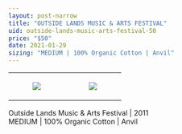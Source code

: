 ```yaml
---
layout: post-narrow
title: "OUTSIDE LANDS MUSIC & ARTS FESTIVAL"
uid: outside-lands-music-arts-festival-50
price: "$50"
date: 2021-01-29
sizing: "MEDIUM | 100% Organic Cotton | Anvil"
---
```




<table style="width:100%;"><tr><td style="vertical-align:top;">
      <figure class="tmblr-full" data-orig-height="2048" data-orig-width="1365" data-orig-src="https://concertshirts.netlify.app/shirts/0538/0538-01.jpg"><img src="https://64.media.tumblr.com/3a81a244e72b69c636b426cf17182b79/81d7e2918621aad4-c8/s540x810/07df02e80e75231ece1e906c78974651b4ee17d2.jpg" data-orig-height="2048" data-orig-width="1365" data-orig-src="https://concertshirts.netlify.app/shirts/0538/0538-01.jpg"/></figure></td>
    <td style="vertical-align:top;">
      <figure class="tmblr-full" data-orig-height="2048" data-orig-width="1365" data-orig-src="https://concertshirts.netlify.app/shirts/0538/0538-02.jpg"><img src="https://64.media.tumblr.com/fe6f81e1dc4253ddd308bd3c27caa487/81d7e2918621aad4-46/s540x810/630d137d1a27aba93a3389764ae6e092cc1be53f.jpg" data-orig-height="2048" data-orig-width="1365" data-orig-src="https://concertshirts.netlify.app/shirts/0538/0538-02.jpg"/></figure></td>
  </tr></table><p>
  Outside Lands Music &amp; Arts Festival | 2011<br/>MEDIUM | 100% Organic Cotton | Anvil
</p>
